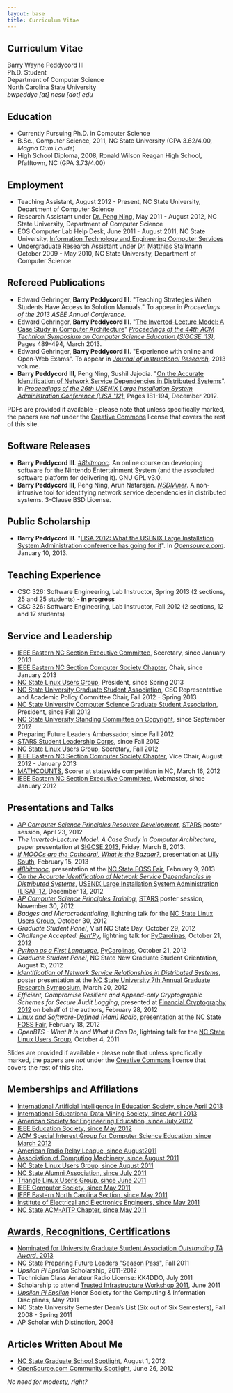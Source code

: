 ```yaml
---
layout: base
title: Curriculum Vitae
---
```


Curriculum Vitae
----------------
Barry Wayne Peddycord III   
Ph.D. Student   
Department of Computer Science    
North Carolina State University    
*bwpeddyc [at] ncsu [dot] edu*

Education
---------
 * Currently Pursuing Ph.D. in Computer Science
 * B.Sc., Computer Science, 2011, NC State University (GPA 3.62/4.00,
   *Magna Cum Laude*)
 * High School Diploma, 2008, Ronald Wilson Reagan High School,
   Pfafftown, NC (GPA 3.73/4.00)


Employment
----------

 * Teaching Assistant, August 2012 - Present, NC State University,
   Department of Computer Science
 * Research Assistant under [Dr. Peng Ning](http://discovery.csc.ncsu.edu/),
   May 2011 - August 2012, NC State University, Department
   of Computer Science
 * EOS Computer Lab Help Desk, June 2011 - August 2011, NC State
   University,
   [Information Technology and Engineering Computer Services](http://www.itecs.ncsu.edu/)
 * Undergraduate Research Assistant under
   [Dr. Matthias Stallmann](http://people.engr.ncsu.edu/mfms/)
   October 2009 - May 2010, NC State University, Department of Computer Science


Refereed Publications
---------------------

 * Edward Gehringer, **Barry Peddycord III**. "Teaching
   Strategies When Students Have Access to Solution Manuals." To appear in
   *Proceedings of the 2013 ASEE Annual Conference*.
 * Edward Gehringer, **Barry Peddycord III**.
   "[The Inverted-Lecture Model: A Case Study in Computer Architecture](http://db.grinnell.edu/sigcse/sigcse2013/Program/viewAcceptedProposal.pdf?sessionType=paper&amp;sessionNumber=118)"
   *[Proceedings of the 44th ACM Technical Symposium on Computer Science Education (SIGCSE '13)](http://www.sigcse.org/sigcse2013/)*,
   Pages 489-494, March 2013.
 * Edward Gehringer, **Barry Peddycord III**. "Experience with
   online and Open-Web Exams". To appear in
   *[Journal of Instructional Research](http://cirt.gcu.edu/research/jir)*, 2013 volume.
 * **Barry Peddycord III**, Peng Ning, Sushil Jajodia.
   "[On the Accurate Identification of Network Service Dependencies in Distributed Systems](https://www.usenix.org/system/files/conference/lisa12/lisa12-final-41.pdf)".
   In *[Proceedings of the 26th USENIX Large Installation System Administration Conference (LISA '12)](https://www.usenix.org/conference/lisa12)*, Pages 181-194, December 2012.

PDFs are provided if available - please note that unless specifically marked,
the papers are *not* under the [Creative Commons](http://creativecommons.org/licenses/by-sa/3.0/) license that covers the rest of this site.
    
Software Releases
-----------------
    
 * **Barry Peddycord III**. *[#8bitmooc](http://github.com/isharacomix/8bitmooc)*. An
   online course on developing software for the Nintendo Entertainment
   System (and the associated software platform for delivering it). GNU
   GPL v3.0.
 * **Barry Peddycord III**, Peng Ning, Arun Natarajan.
   *[NSDMiner](http://sf.net/projects/nsdminer)*.
   A non-intrusive tool for identifying network service dependencies in
   distributed systems. 3-Clause BSD License.


Public Scholarship
------------------

 * **Barry Peddycord III**.
   "[LISA 2012: What the USENIX Large Installation System Administration conference has going for it](http://opensource.com/education/13/1/LISA-2012-report)". In *[Opensource.com](http://opensource.com)*. January 10, 2013.


Teaching Experience
-------------------

 * CSC 326: Software Engineering, Lab Instructor, Spring 2013 (2 sections,
   25 and 25 students) **- in progress**
 * CSC 326: Software Engineering, Lab Instructor, Fall 2012 (2 sections,
   12 and 17 students)


Service and Leadership
----------------------

 * [IEEE Eastern NC Section Executive Committee](http://sites.ieee.org/encs/),
   Secretary, since January 2013
 * [IEEE Eastern NC Section Computer Society Chapter](http://sites.ieee.org/encs/computer),
   Chair, since January 2013
 * [NC State Linux Users Group](http://lug.ncsu.edu), President, since Spring 2013
 * [NC State University Graduate Student Association](http://ugsa.ncsu.edu), CSC Representative and Academic Policy Committee Chair,
   Fall 2012 - Spring 2013
 * [NC State University Computer Science Graduate Student Association](http://ncsu.orgsync.com/org/cscgsa), President, since Fall 2012
 * [NC State University Standing Committee on Copyright](http://www.provost.ncsu.edu/governance/standing-committees/copyright/), since September 2012
 * Preparing Future Leaders Ambassador, since Fall 2012
 * [STARS Student Leadership Corps](http://stars.csc.ncsu.edu/),
   since Fall 2012
 * [NC State Linux Users Group](http://lug.ncsu.edu/), Secretary,
   Fall 2012
 * [IEEE Eastern NC Section Computer Society Chapter](http://sites.ieee.org/encs/computer), Vice Chair, August 2012 - January 2013
 * [MATHCOUNTS](http://mathcounts.org/), Scorer at statewide
   competition in NC, March 16, 2012
 * [IEEE Eastern NC Section Executive Committee](http://sites.ieee.org/encs/),
   Webmaster, since January 2012


Presentations and Talks
-----------------------

 * *[AP Computer Science Principles Resource Development]({{site.baseurl}}/files/stars_poster_bjc_moodle.pdf)*, [STARS](http://stars.csc.ncsu.edu) poster session, April 23, 2012
 * *The Inverted-Lecture Model: A Case Study in Computer Architecture,*
   paper presentation at [SIGCSE 2013](http://www.sigcse.org/sigcse2013/),
   Friday, March 8, 2013.
 * *[If MOOCs are the Cathedral, What is the Bazaar?]({{site.baseurl}}/files/moocbazaar_lilly2013.pdf)*, presentation at
   [Lilly South](http://lilly.uncg.edu), February 15, 2013
 * *[#8bitmooc]({{site.baseurl}}/files/8bitmooc_foss2013.pdf)*,
   presentation at the
   [NC State FOSS Fair](https://opensource.ncsu.edu/FossFair2013), February 9, 2013
 * *[On the Accurate Identification of Network Service Dependencies in Distributed    Systems]({{site.baseurl}}/files/nsdminer_lisa2012.pdf)*, [USENIX Large Installation System Administration (LISA) '12](https://www.usenix.org/accurate-identification-network-service-dependencies-distributed-systems), December 13, 2012
 * *[AP Computer Science Principles Training]({{site.baseurl}}/files/stars_poster_bjc_training.pdf)*, [STARS](http://stars.csc.ncsu.edu) poster session, November 30, 2012
 * *Badges and Microcredentialing*, lightning talk for the [NC State Linux Users Group](http://lug.ncsu.edu), October 30, 2012
 * *Graduate Student Panel*, Visit NC State Day, October 29, 2012
 * *Challenge Accepted: [Ren’Py](http://renpy.org)*,
   lightning talk for [PyCarolinas](http://pycarolinas.org), October 21, 2012
 * *[Python as a First Language]({{site.baseurl}}/files/firstlang_pycarolinas2012.pdf)*,
   [PyCarolinas](http://pycarolinas.org), October 21, 2012
 * *Graduate Student Panel*, NC State New Graduate Student Orientation,
   August 15, 2012
 * *[Identification of Network Service Relationships in Distributed Systems]({{site.baseurl}}/files/nsdminer_symposium_poster.pdf)*, poster
   presentation at the [NC State University 7th Annual Graduate Research Symposium](http://www.ncsu.edu/grad/research/symposium.html), March 20, 2012
 * *Efficient, Compromise Resilient and Append-only Cryptographic Schemes for Secure Audit Logging*, presented at [Financial Cryptography 2012](http://fc12.ifca.ai) on behalf of the authors, February 28, 2012
 * *[Linux and Software-Defined (Ham) Radio](https://secure.flickr.com/photos/jeremydavis0_0/6912874181/in/set-72157629409387271)*, presentation at the
   [NC State FOSS Fair](https://opensource.ncsu.edu/FossFair2012),
   February 18, 2012
 * *OpenBTS - What It Is and What It Can Do*, lightning talk for the
   [NC State Linux Users Group](http://lug.ncsu.edu), October
   4, 2011

Slides are provided if available - please note that unless specifically marked,
the papers are *not* under the [Creative Commons](http://creativecommons.org/licenses/by-sa/3.0/) license that covers the rest of this site.

Memberships and Affiliations
----------------------------

 * <a href="http://iaied.org">International Artificial Intelligence in
   Education Society, since April 2013
 * <a href="http://educationaldatamining.org/">International Educational
   Data Mining Society, since April 2013
 * <a href="http://www.asee.org">American Society for Engineering
   Education, since July 2012
 * <a href="http://www.ieee.org/edsoc">IEEE Education Society,
   since May 2012
 * <a href="http://sigcse.org">ACM Special Interest Group for Computer
   Science Education, since March 2012
 * <a href="http://arrl.org">American Radio Relay League,
   since August2011
 * <a href="http://acm.org">Association of Computing Machinery,
   since August 2011
 * <a href="http://lug.ncsu.edu">NC State Linux Users Group,
   since August 2011
 * <a href="http://www.alumni.ncsu.edu/">NC State Alumni Association,
   since July 2011
 * <a href="http://trilug.org">Triangle Linux User’s Group,
   since June 2011
 * <a href="http://computer.org">IEEE Computer Society,
   since May 2011
 * <a href="http://sites.ieee.org/encs">IEEE Eastern North Carolina
   Section, since May 2011
 * <a href="http://ieee.org">Institute of Electrical and Electronics
   Engineers, since May 2011
 * <a href="http://students.engr.ncsu.edu/acm-aitp/">NC State ACM-AITP
   Chapter, since May 2011


Awards, Recognitions, Certifications
------------------------------------

 * Nominated for University Graduate Student Association *Outstanding
   TA Award*, 2013
 * NC State [Preparing Future Leaders "Season Pass"](http://www.ncsu.edu/grad/preparing-future-leaders/season-pass/season-passholders.html), Fall 2011
 * *Upsilon Pi Epsilon* Scholarship, 2011-2012
 * Technician Class Amateur Radio License: KK4DDO, July 2011
 * Scholarship to attend [Trusted Infrastructure Workshop 2011](http://www.cylab.cmu.edu/tiw/), June 2011
 * *[Upsilon Pi Epsilon](http://upe.acm.org)* Honor
   Society for the Computing &amp; Information Disciplines, May 2011
 * NC State University Semester Dean’s List (Six out of Six Semesters),
   Fall 2008 - Spring 2011
 * AP Scholar with Distinction, 2008


Articles Written About Me
-------------------------

 * [NC State Graduate School Spotlight](http://www.ncsu.edu/grad/stories/peddycord.html), August 1, 2012
 * [OpenSource.com Community Spotlight](http://opensource.com/should-be/12/6/community-spotlight-barry-peddycord-iii-phd-student-computer-science), June 26, 2012

*No need for modesty, right?*

